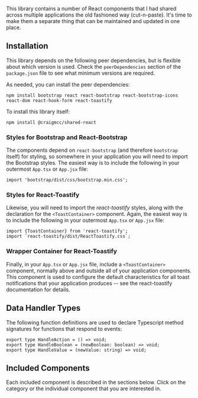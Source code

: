 This library contains a number of React components that I had shared across
multiple applications the old fashioned way (cut-n-paste).  It's time to make
them a separate thing that can be maintained and updated in one place.

## Installation

This library depends on the following peer dependencies, but is flexible about
which version is used.  Check the `peerDependencies` section of the
`package.json` file to see what minimum versions are required.

As needed, you can install the peer dependencies:
```text
npm install bootstrap react react-bootstrap react-bootstrap-icons react-dom react-hook-form react-toastify
```
To install this library itself:
```text
npm install @craigmcc/shared-react
```
### Styles for Bootstrap and React-Bootstrap

The components depend on `react-bootstrap` (and therefore `bootstrap` itself)
for styling, so somewhere in your application you will need to import the Bootstrap
styles.  The easiest way is to include the following in your outermost `App.tsx`
or `App.jsx` file:
```text
import 'bootstrap/dist/css/bootstrap.min.css';
```
### Styles for React-Toastify

Likewise, you will need to import the *react-toastify* styles, along with the
declaration for the `<ToastContainer>` component.  Again, the easiest
way is to include the following in your outermost `App.tsx` or `App.jsx` file:
```text
import {ToastContainer} from 'react-toastify';
import `react-toastify/dist/ReactToastify.css`;
```
### Wrapper Container for React-Toastify

Finally, in your `App.tsx` or `App.jsx` file, include a `<ToastContainer>`
component, normally above and outside all of your application components.
This component is used to configure the default characteristics for all
toast notifications that your application produces -- see the react-toastify
documentation for details.

## Data Handler Types

The following function definitions are used to declare Typescript method signatures for functions
that respond to events:

```text
export type HandleAction = () => void;
export type HandleBoolean = (newBoolean: boolean) => void;
export type HandleValue = (newValue: string) => void;
```
## Included Components

Each included component is described in the sections below.  Click on the
category or the individual component that you are interested in.

